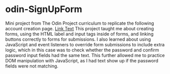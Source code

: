 # odin-SignUpForm

Mini project from The Odin Project curriculum to replicate the following account creation page.
[Link Text](https://cdn.statically.io/gh/TheOdinProject/curriculum/5f37d43908ef92499e95a9b90fc3cc291a95014c/html_css/project-sign-up-form/sign-up-form.png)
This project taught me about creating forms, using the HTML label and input tags inside of forms, and linking buttons
correctly to forms for submissions.
I also learned about using JavaScript and event listeners to override form submissions to include extra logic,
which in this case was to check whether the password and confirm password input fields had the same text.
This further allowed me to practice DOM manipulation with JavaScript, as I had text show up if the password fields were not matching.